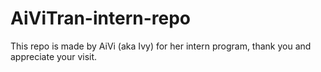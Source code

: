 # AiViTran-intern-repo
This repo is made by AiVi (aka Ivy) for her intern program, thank you and appreciate your visit.
